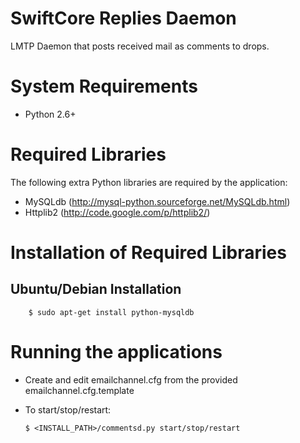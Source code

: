 SwiftCore Replies Daemon
==========================

LMTP Daemon that posts received mail as comments to drops.

System Requirements
====================

 * Python 2.6+

Required Libraries
===================
The following extra Python libraries are required by the application:
 
  * MySQLdb (http://mysql-python.sourceforge.net/MySQLdb.html)
  * Httplib2 (http://code.google.com/p/httplib2/)

Installation of Required Libraries
===================================

Ubuntu/Debian Installation
-------------------------------------

        $ sudo apt-get install python-mysqldb
        
Running the applications
========================= 

  * Create and edit emailchannel.cfg from the provided emailchannel.cfg.template
  * To start/stop/restart:

        $ <INSTALL_PATH>/commentsd.py start/stop/restart